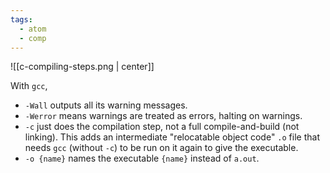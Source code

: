 ```yaml
---
tags:
  - atom
  - comp
---
```

![[c-compiling-steps.png | center]]

With `gcc`,
- `-Wall` outputs all its warning messages.
- `-Werror` means warnings are treated as errors, halting on warnings.
- `-c` just does the compilation step, not a full compile-and-build (not linking). This adds an intermediate "relocatable object code" `.o` file that needs `gcc` (without `-c`) to be run on it again to give the executable.
- `-o {name}` names the executable `{name}` instead of `a.out`.

 
